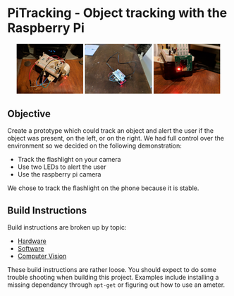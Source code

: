 # PiTracking - Object tracking with the Raspberry Pi
<p align="center"> 
<img src="img/side-view1.jpg" width="30%">
<img src="img/top-view.jpg" width="30%">
<img src="img/camera.jpg" width="30%">
</p>

## Objective
Create a prototype which could track an object and alert
the user if the object was present, on the left, or on the right.
We had full control over the environment so we decided on the following
demonstration:
  - Track the flashlight on your camera
  - Use two LEDs to alert the user
  - Use the raspberry pi camera

We chose to track the flashlight on the phone because it is stable.

## Build Instructions
Build instructions are broken up by topic:
  - [Hardware](hardware.md)
  - [Software](software.md)
  - [Computer Vision](cv.md)

These build instructions are rather loose. You should expect to do some
trouble shooting when building this project. Examples include installing
a missing dependancy through `apt-get` or figuring out how to use an
ameter.
